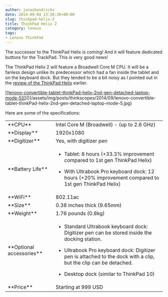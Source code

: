 ```yaml
---
author: jonashendrickx
date: 2014-09-04 13:36:36+00:00
slug: thinkpad-helix-2
title: ThinkPad Helix 2
category: lenovo
tags:
- Lenovo ThinkPad
---
```

The successor to the ThinkPad Helix is coming! And it will feature dedicated buttons for the TrackPad. This is very good news!<!-- more -->


The ThinkPad Helix 2 will feature a Broadwell Core M CPU. It will be a fanless design unlike its predecessor which had a fan inside the tablet and on the keyboard dock. But they tended to be a bit noisy as I pointed out in the [review of the ThinkPad Helix](/blog/2014/08/11/thinkpad-helix-review/) earlier.

[![lenovo-convertible-tablet-thinkPad-helix-2nd-gen-detached-laptop-mode-5](](/assets/img/posts/thinkscopes/2014/09/lenovo-convertible-tablet-thinkPad-helix-2nd-gen-detached-laptop-mode-5-1024x575.jpg)](](/assets/img/posts/thinkscopes/2014/09/lenovo-convertible-tablet-thinkPad-helix-2nd-gen-detached-laptop-mode-5.jpg)

Here are some of the specifications:
<table >
<tbody >
<tr >

<td >**CPU**
</td>

<td >Intel Core M (Broadwell) - (up to 2.6 GHz)
</td>
</tr>
<tr >

<td >**Display**
</td>

<td >1920x1080
</td>
</tr>
<tr >

<td >**Digitizer**
</td>

<td >Yes, with digitizer pen
</td>
</tr>
<tr >

<td >**Battery Life**
</td>

<td >



  * Tablet: 8 hours (+33.3% improvement compared to 1st gen ThinkPad Helix)

  * With Ultrabook Pro keyboard dock: 12 hours (+20% improvement compared to 1st gen ThinkPad Helix)



</td>
</tr>
<tr >

<td >**WiFi**
</td>

<td >802.11ac
</td>
</tr>
<tr >

<td >**Size**
</td>

<td >0.38 inches thick (9.65mm)
</td>
</tr>
<tr >

<td >**Weight**
</td>

<td >1.76 pounds (0.8kg)
</td>
</tr>
<tr >

<td >**Optional accessories**
</td>

<td >



  * Standard Ultrabook keyboard dock: Digitizer pen can be stored inside the docking station.

  * Ultrabook Pro keyboard dock: Digitizer pen is attached to the dock with a clip, but the clip can be detached.

  * Desktop dock (similar to ThinkPad 10)



</td>
</tr>
<tr >

<td >**Price**
</td>

<td >Starting at 999 USD
</td>
</tr>
</tbody>
</table>



